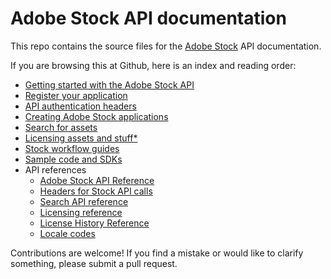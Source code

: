 # Adobe Stock API documentation
This repo contains the source files for the [Adobe Stock](https://stock.adobe.com) API documentation.

If you are browsing this at Github, here is an index and reading order:

* [Getting started with the Adobe Stock API](docs/01-getting-started.md)
* [Register your application](docs/02-register-app.md)
* [API authentication headers](docs/03-api-authentication.md)
* [Creating Adobe Stock applications](docs/04-creating-apps.md)
* [Search for assets](docs/05-search-for-assets.md)
* [Licensing assets and stuff*](docs/06-licensing-assets.md)
* [Stock workflow guides](docs/07-workflow-guides.md)
* [Sample code and SDKs](docs/08-sample-code-sdks.md)
* API references
  + [Adobe Stock API Reference](docs/api/09-api-summary.md)
  + [Headers for Stock API calls](docs/api/10-headers-for-api-calls.md)
  + [Search API reference](docs/api/11-search-reference.md)
  + [Licensing reference](docs/api/12-licensing-reference.md)
  + [License History Reference](docs/api/13-license-history.md)
  + [Locale codes](docs/api/14-locale-codes.md)

Contributions are welcome! If you find a mistake or would like to clarify something, please submit a pull request.
